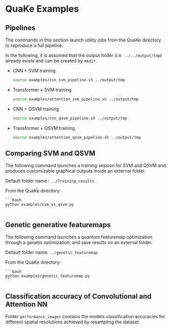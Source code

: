 # QuaKe Examples

## Pipelines

The commands in this section launch utility jobs from the QuaKe directory to reproduce a full pipeline.

In the following, it is assumed that the output folder (i.e. `../../output/tmp`)
already exists and can be created by `mkdir`.


- CNN + SVM training

    ```bash
    source examples/cnn_svm_pipeline.sh ../output/tmp
    ```

- Transformer + SVM training

    ```bash
    source examples/attention_svm_pipeline.sh ../output/tmp
    ```
- CNN + QSVM training

    ```bash
    source examples/cnn_qsvm_pipeline.sh ../output/tmp
    ```

- Transformer + QSVM training

    ```bash
    source examples/attention_qsvm_pipeline.sh ../output/tmp
    ```
## Comparing SVM and QSVM

The following command launches a training session for SVM and QSVM and produces customizable graphical outputs inside an external folder.

Default folder name : `../Training_results`.

From the QuaKe directory:

    ```bash
    python examples/svm_vs_qsvm.py
    ```

## Genetic generative featuremaps

The following command launches a quantum featuremap optimization through a genetic optimization, and save results on an external folder.

Default folder name: `../genetic_featuremap`.

From the QuaKe directory:

    ```bash
    python examples/genetic_featuremap.py
    ```

## Classification accuracy of Convolutional and Attention NN

Folder `performance_images` contains the models classification accuracies for different spatial resolutions achieved by resampling the dataset.